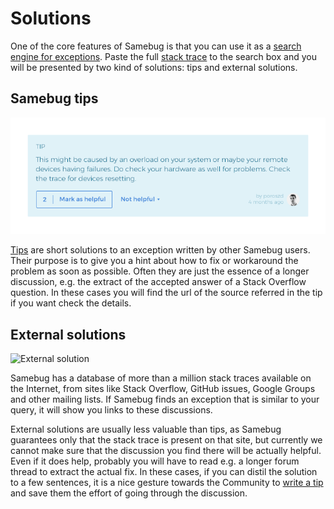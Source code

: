 # Solutions

One of the core features of Samebug is that you can use it as a [search engine for exceptions](/docs/search).
Paste the full [stack trace](/docs/stack-trace) to the search box and you will be presented by two kind of solutions: tips and external solutions.

## Samebug tips

![](Samebug-Tip.png "Tip")

[Tips](/docs/write-tip) are short solutions to an exception written by other Samebug users. Their purpose is to give you a hint about how to fix or workaround the problem as soon as possible. Often they are just the essence of a longer discussion, e.g. the extract of the accepted answer of a Stack Overflow question. In these cases you will find the url of the source referred in the tip if you want check the details.

## External solutions

![](https://samebug.io/static/docs/solution-on-the-net.png "External solution")

Samebug has a database of more than a million stack traces available on the Internet, from sites like
Stack Overflow, GitHub issues, Google Groups and other mailing lists.
If Samebug finds an exception that is similar to your query, it will show you links to these discussions.

External solutions are usually less valuable than tips, as Samebug guarantees only that the stack trace is present
on that site, but currently we cannot make sure that the discussion you find there will be actually helpful.
Even if it does help, probably you will have to read e.g. a longer forum thread to extract the actual fix.
In these cases, if you can distil the solution to a few sentences, it is a nice gesture towards the Community to
[write a tip](/docs/write-tip) and save them the effort of going through the discussion.
